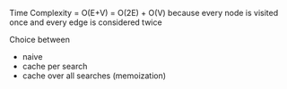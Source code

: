 Time Complexity = O(E+V) = O(2E) + O(V) because every node is visited once and every edge is considered twice

Choice between
* naive 
* cache per search
* cache over all searches (memoization)